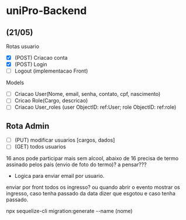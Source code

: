 # uniPro-Backend

## (21/05)

Rotas usuario

- [x] (POST) Criacao conta
- [x] (POST) Login
- [ ] Logout (implementacao Front)

Models

- [ ] Criacao User(Nome, email, senha, contato, cpf, nascimento)
- [ ] Cricao Role(Cargo, descricao)
- [ ] Criacao User_roles (user ObjectID: ref:User; role ObjectID: ref:role)

## Rota Admin

- [ ] (PUT) modificar usuarios [cargos, dados]
- [ ] (GET) todos usuarios

16 anos pode participar mais sem alcool, abaixo de 16 precisa de termo assinado pelos pais (envio de foto do termo)? a pensar???

- Logica para enviar email por usuario.

enviar por front todos os ingresso? ou quando abrir o evento mostrar os ingresso, caso tenha passado da data dizer que esgotou e caso tenha passado.

npx sequelize-cli migration:generate --name (nome)
